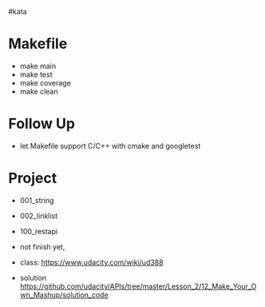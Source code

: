 #kata

# Makefile
* make main
* make test
* make coverage
* make clean

# Follow Up
* let Makefile support C/C++ with cmake and googletest

# Project
* 001_string
* 002_linklist

* 100_restapi  
 * not finish yet,  
 * class: https://www.udacity.com/wiki/ud388  
 * solution https://github.com/udacity/APIs/tree/master/Lesson_2/12_Make_Your_Own_Mashup/solution_code  
